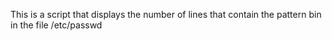 This is a script that displays the number of lines that contain the pattern bin in the file /etc/passwd
